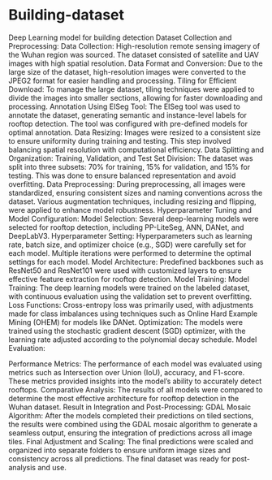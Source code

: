 # Building-dataset
Deep Learning model for building detection 
Dataset Collection and Preprocessing:
Data Collection: High-resolution remote sensing imagery of the Wuhan region was sourced. The dataset consisted of satellite and UAV images with high spatial resolution.
Data Format and Conversion: Due to the large size of the dataset, high-resolution images were converted to the JPEG2 format for easier handling and processing.
Tiling for Efficient Download: To manage the large dataset, tiling techniques were applied to divide the images into smaller sections, allowing for faster downloading and processing.
Annotation Using EISeg Tool: The EISeg tool was used to annotate the dataset, generating semantic and instance-level labels for rooftop detection. The tool was configured with pre-defined models for optimal annotation.
Data Resizing: Images were resized to a consistent size to ensure uniformity during training and testing. This step involved balancing spatial resolution with computational efficiency.
Data Splitting and Organization:
Training, Validation, and Test Set Division: The dataset was split into three subsets: 70% for training, 15% for validation, and 15% for testing. This was done to ensure balanced representation and avoid overfitting.
Data Preprocessing: During preprocessing, all images were standardized, ensuring consistent sizes and naming conventions across the dataset. Various augmentation techniques, including resizing and flipping, were applied to enhance model robustness.
Hyperparameter Tuning and Model Configuration:
Model Selection: Several deep-learning models were selected for rooftop detection, including PP-LiteSeg, ANN, DANet, and DeepLabV3.
Hyperparameter Setting: Hyperparameters such as learning rate, batch size, and optimizer choice (e.g., SGD) were carefully set for each model. Multiple iterations were performed to determine the optimal settings for each model.
Model Architecture: Predefined backbones such as ResNet50 and ResNet101 were used with customized layers to ensure effective feature extraction for rooftop detection.
Model Training:
Model Training: The deep learning models were trained on the labeled dataset, with continuous evaluation using the validation set to prevent overfitting.
Loss Functions: Cross-entropy loss was primarily used, with adjustments made for class imbalances using techniques such as Online Hard Example Mining (OHEM) for models like DANet.
Optimization: The models were trained using the stochastic gradient descent (SGD) optimizer, with the learning rate adjusted according to the polynomial decay schedule.
Model Evaluation:

Performance Metrics: The performance of each model was evaluated using metrics such as Intersection over Union (IoU), accuracy, and F1-score. These metrics provided insights into the model’s ability to accurately detect rooftops.
Comparative Analysis: The results of all models were compared to determine the most effective architecture for rooftop detection in the Wuhan dataset.
Result in Integration and Post-Processing:
GDAL Mosaic Algorithm: After the models completed their predictions on tiled sections, the results were combined using the GDAL mosaic algorithm to generate a seamless output, ensuring the integration of predictions across all image tiles.
Final Adjustment and Scaling: The final predictions were scaled and organized into separate folders to ensure uniform image sizes and consistency across all predictions. The final dataset was ready for post-analysis and use.

